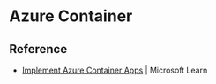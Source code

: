 # Azure Container 

## Reference

- [Implement Azure Container Apps](https://learn.microsoft.com/en-gb/training/modules/implement-azure-container-apps/) | Microsoft Learn